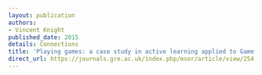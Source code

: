 ```yaml
---
layout: publication
authors:
- Vincent Knight
published_date: 2015
details: Connections
title: 'Playing games: a case study in active learning applied to Game Theory.'
direct_url: https://journals.gre.ac.uk/index.php/msor/article/view/254
---
```

